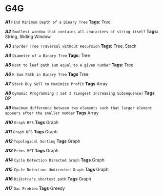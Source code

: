 # G4G

_**A1**_ `Find Minimum Depth of a Binary Tree` **Tags:** Tree

**_A2_** `Smallest window that contains all characters of string itself` **Tags:** String, Sliding Window

**_A3_** `Inorder Tree Traversal without Recursion` **Tags:** Tree, Stack

**_A4_** `Diameter of a Binary Tree` **Tags:** Tree

**_A5_** `Root to leaf path sum equal to a given number` **Tags:** Tree

**_A6_** `K Sum Path in Binary Tree` **Tags** Tree

**_A7_** `Stock Buy Sell to Maximize Profit` **Tags** Array

**_A8_** `Dynamic Programming | Set 3 (Longest Increasing Subsequence)` **Tags** DP

**_A9_** `Maximum difference between two elements such that larger element appears after the smaller number` **Tags** Array

**_A10_** `Graph BFS` **Tags** Graph

**_A11_** `Graph DFS` **Tags** Graph

**_A12_** `Topological Sorting` **Tags** Graph

**_A13_** `Prims MST` **Tags** Graph

**_A14_** `Cycle Detection Directed Graph` **Tags** Graph

**_A15_** `Cycle Detection Undirected Graph` **Tags** Graph

**_A16_** `Dijkstra's shortest path` **Tags** Graph

**_A17_** `Gas Problem` **Tags** Greedy


